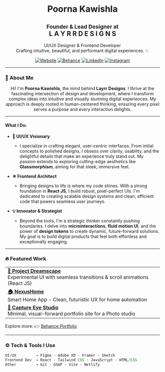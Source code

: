 <h1 align="center">
  Poorna Kawishla
</h1>

<h2 align="center">
  <small>Founder & Lead Designer at</small>
  <br>
  L A Y R R  D E S I G N S
</h2>

<p align="center">
  UI/UX Designer & Frontend Developer
  <br>
  Crafting intuitive, beautiful, and performant digital experiences. ✨
</p>

<p align="center">
  <a href="https://poorna.xyz" target="_blank"><img alt="Website" src="https://img.shields.io/badge/Website-000000?style=for-the-badge&logo=About.me&logoColor=white" /></a>
  <a href="https://www.behance.net/poornakawishla" target="_blank"><img alt="Behance" src="https://img.shields.io/badge/Behance-1769ff?style=for-the-badge&logo=behance&logoColor=white" /></a>
  <a href="https://www.linkedin.com/in/poornakawishla/" target="_blank"><img alt="LinkedIn" src="https://img.shields.io/badge/LinkedIn-0A66C2?style=for-the-badge&logo=linkedin&logoColor=white" /></a>
  <a href="https://www.instagram.com/poornakawishla" target="_blank"><img alt="Instagram" src="https://img.shields.io/badge/Instagram-E4405F?style=for-the-badge&logo=instagram&logoColor=white" /></a>
</p>

---
### 🚀 About Me

<p align="center">
  Hi! I'm <b>Poorna Kawishla</b>, the mind behind <b>Layrr Designs</b>. I thrive at the fascinating intersection of design and development, where I transform complex ideas into intuitive and visually stunning digital experiences. My approach is deeply rooted in human-centered thinking, ensuring every pixel serves a purpose and every interaction delights.
</p>

---

#### What I Do:

* **🎨 UI/UX Visionary**
    * I specialize in crafting elegant, user-centric interfaces. From initial concepts to polished designs, I obsess over clarity, usability, and the delightful details that make an experience truly stand out. My passion extends to exploring cutting-edge aesthetics like **Glassmorphism**, aiming for that sleek, immersive feel.

* **⚛️ Frontend Architect**
    * Bringing designs to life is where my code shines. With a strong foundation in **React JS**, I build robust, pixel-perfect UIs. I'm dedicated to creating scalable design systems and clean, efficient code that powers seamless user journeys.

* **💡 Innovator & Strategist**
    * Beyond the tools, I'm a strategic thinker constantly pushing boundaries. I delve into **microinteractions**, **fluid motion UI**, and the power of **design tokens** to create dynamic, future-forward solutions. My goal is to build digital products that feel both effortless and exceptionally engaging.

---

### 🔥 Featured Work

<table>
  <tr>
    <td><a href="https://projectdreamscape.netlify.app/"><b>🌌 Project Dreamscape</b></a><br/>
    Experimental UI with seamless transitions & scroll animations (React JS)</td>
  </tr>
  <tr>
    <td><a href="https://www.behance.net/gallery/224976693/NexusHome-Smart-Home-App"><b>🏠 NexusHome</b></a><br/>
    Smart Home App - Clean, futuristic UX for home automation</td>
  </tr>
  <tr>
    <td><a href="https://www.behance.net/gallery/209909555/Capture-Eye-Studio-Website-Design"><b>📸 Capture Eye Studio</b></a><br/>
    Minimal, visual-forward portfolio site for a Photo studio</td>
  </tr>
</table>

Explore more: 👉 [Behance Portfolio](https://www.behance.net/poornakawishla)

---

### ⚙️ Tech & Tools I Use

```js
UI/UX         → Figma · Adobe XD · Framer · Sketch
Frontend Dev  → React · Tailwind CSS · JavaScript · HTML/CSS
Other         → Git · GSAP · Vite · Netlify
